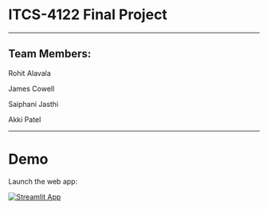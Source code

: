 # ITCS-4122 Final Project

---
## Team Members:
Rohit Alavala

James Cowell

Saiphani Jasthi

Akki Patel

---
# Demo
Launch the web app:

[![Streamlit App](https://static.streamlit.io/badges/streamlit_badge_black_white.svg)](https://share.streamlit.io/chaosweeper/itcs-4122_final-project/main/app.py)